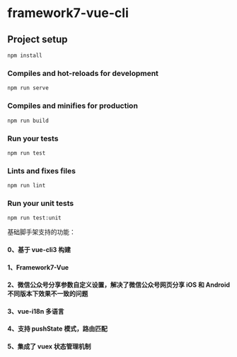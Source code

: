 # framework7-vue-cli

## Project setup
```
npm install
```

### Compiles and hot-reloads for development
```
npm run serve
```

### Compiles and minifies for production
```
npm run build
```

### Run your tests
```
npm run test
```

### Lints and fixes files
```
npm run lint
```

### Run your unit tests
```
npm run test:unit
```

基础脚手架支持的功能：
#### 0、基于 vue-cli3 构建
#### 1、Framework7-Vue 
#### 2、微信公众号分享参数自定义设置，解决了微信公众号网页分享 iOS 和 Android 不同版本下效果不一致的问题
#### 3、vue-i18n 多语言
#### 4、支持 pushState 模式，路由匹配
#### 5、集成了 vuex 状态管理机制